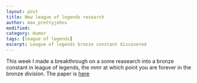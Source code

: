 ```yaml
---
layout: post
title: New league of legends research
author: max_prettyjohns
modified:
category: Humor
tags: [league of legends]
excerpt: League of legends bronze constant discovered
---
```


This week I made a breakthrough on a some reasearch into a bronze
constant in league of legends, the mmr at which point you are forever
in the bronze division. The paper is [here][paper]

[paper]: http://ma.xprettyjohns.com/files/2015/05/29/bronze_constant.pdf
